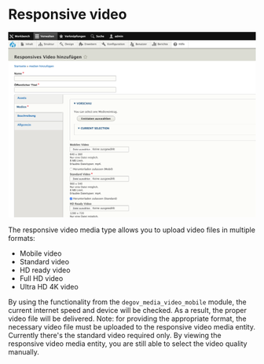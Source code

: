 # Responsive video

![](../img/media_types/degov_responsive_video.png)

The responsive video media type allows you to upload video files in
multiple formats:
- Mobile video
- Standard video
- HD ready video
- Full HD video
- Ultra HD 4K video

By using the functionality from the `degov_media_video_mobile` module,
the current internet speed and device will be checked. As a result, the
proper video file will be delivered. Note: for providing the appropriate
format, the necessary video file must be uploaded to the responsive video
media entity. Currently there's the standard video required only. By
viewing the responsive video media entity, you are still able to select
the video quality manually.